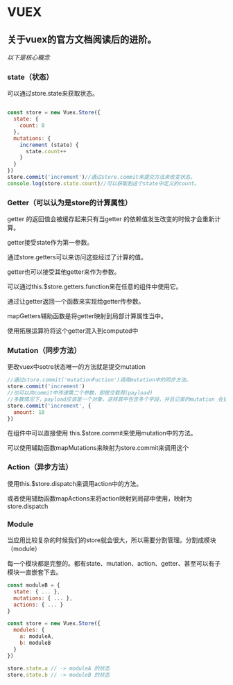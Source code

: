 # VUEX

## 关于vuex的官方文档阅读后的进阶。

*以下是核心概念*

### state（状态）

可以通过store.state来获取状态。

```js

const store = new Vuex.Store({
  state: {
    count: 0
  },
  mutations: {
    increment (state) {
      state.count++
    }
  }
})
store.commit('increment')//通过store.commit来提交方法来改变状态。
console.log(store.state.count)//可以获取到这个state中定义的count。

```



### Getter（可以认为是store的计算属性）

getter 的返回值会被缓存起来只有当getter 的依赖值发生改变的时候才会重新计算。

getter接受state作为第一参数。

通过store.getters可以来访问这些经过了计算的值。

getter也可以接受其他getter来作为参数。

可以通过this.$store.getters.function来在任意的组件中使用它。

通过让getter返回一个函数来实现给getter传参数。

mapGetters辅助函数是将getter映射到局部计算属性当中。

使用拓展运算符将这个getter混入到computed中

### Mutation（同步方法）

更改vuex中sotre状态唯一的方法就是提交mutation

```js
//通过store.commit('mutationFuction')调用mutation中的同步方法。
store.commit('increment')
//也可以向commit中传递第二个参数，即提交载荷(payload)
//多数情况下，payload应该是一个对象，这样其中包含多个字段，并且记录的mutation 会更加的易读。
store.commit('increment', {
  amount: 10
})
```

在组件中可以直接使用 this.$store.commit来使用mutation中的方法。

可以使用辅助函数mapMutations来映射为store.commit来调用这个

### Action（异步方法）

使用this.$store.dispatch来调用action中的方法。

或者使用辅助函数mapActions来将action映射到局部中使用，映射为store.dispatch

### Module

当应用比较复杂的时候我们的store就会很大，所以需要分割管理。分割成模块（module）

每一个模块都是完整的。都有state、mutation、action、getter、甚至可以有子模块一直嵌套下去。

```js
const moduleB = {
  state: { ... },
  mutations: { ... },
  actions: { ... }
}

const store = new Vuex.Store({
  modules: {
    a: moduleA,
    b: moduleB
  }
})

store.state.a // -> moduleA 的状态
store.state.b // -> moduleB 的状态

```

